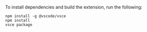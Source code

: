 To install dependencies and build the extension, run the following:

```
npm install -g @vscode/vsce
npm install
vsce package
```
